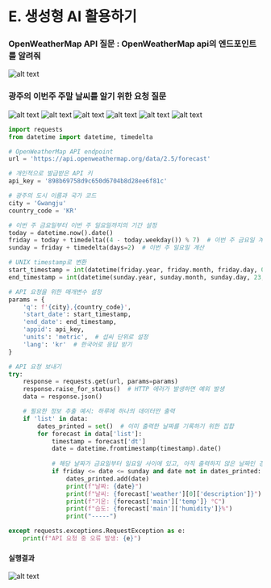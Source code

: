 # E. 생성형 AI 활용하기

### OpenWeatherMap API 질문 : OpenWeatherMap api의 엔드포인트를 알려줘
![alt text](chatgpt_img/q1.png)

### 광주의 이번주 주말 날씨를 알기 위한 요청 질문
![alt text](chatgpt_img/q2_1.png)
![alt text](chatgpt_img/q2_2.png)
![alt text](chatgpt_img/q2_3.png)
![alt text](chatgpt_img/q2_4.png)
![alt text](chatgpt_img/q2_5.png)
![alt text](chatgpt_img/q2_6.png)
```python
import requests
from datetime import datetime, timedelta

# OpenWeatherMap API endpoint
url = 'https://api.openweathermap.org/data/2.5/forecast'

# 개인적으로 발급받은 API 키
api_key = '898b69758d9c650d6704b8d28ee6f81c'

# 광주의 도시 이름과 국가 코드
city = 'Gwangju'
country_code = 'KR'

# 이번 주 금요일부터 이번 주 일요일까지의 기간 설정
today = datetime.now().date()
friday = today + timedelta((4 - today.weekday()) % 7)  # 이번 주 금요일 계산
sunday = friday + timedelta(days=2)  # 이번 주 일요일 계산

# UNIX timestamp로 변환
start_timestamp = int(datetime(friday.year, friday.month, friday.day, 0, 0).timestamp())
end_timestamp = int(datetime(sunday.year, sunday.month, sunday.day, 23, 59).timestamp())

# API 요청을 위한 매개변수 설정
params = {
    'q': f'{city},{country_code}',
    'start_date': start_timestamp,
    'end_date': end_timestamp,
    'appid': api_key,
    'units': 'metric',  # 섭씨 단위로 설정
    'lang': 'kr'  # 한국어로 응답 받기
}

# API 요청 보내기
try:
    response = requests.get(url, params=params)
    response.raise_for_status()  # HTTP 에러가 발생하면 예외 발생
    data = response.json()

    # 필요한 정보 추출 예시: 하루에 하나의 데이터만 출력
    if 'list' in data:
        dates_printed = set()  # 이미 출력한 날짜를 기록하기 위한 집합
        for forecast in data['list']:
            timestamp = forecast['dt']
            date = datetime.fromtimestamp(timestamp).date()
            
            # 해당 날짜가 금요일부터 일요일 사이에 있고, 아직 출력하지 않은 날짜인 경우 출력
            if friday <= date <= sunday and date not in dates_printed:
                dates_printed.add(date)
                print(f"날짜: {date}")
                print(f"날씨: {forecast['weather'][0]['description']}")
                print(f"기온: {forecast['main']['temp']} °C")
                print(f"습도: {forecast['main']['humidity']}%")
                print("-----")

except requests.exceptions.RequestException as e:
    print(f"API 요청 중 오류 발생: {e}")
```
#### 실행결과
![alt text](chatgpt_img/q2_result.png)